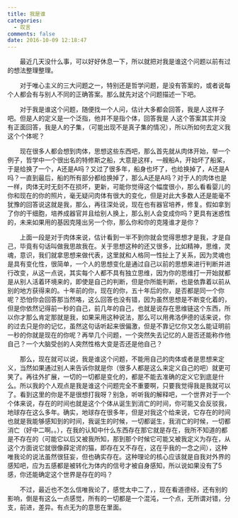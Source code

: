 ```yaml
---
title: 我是谁
categories:
  - 叹言
comments: false
date: 2016-10-09 12:18:47
---
```

<p></p>
<!-- more -->
　　最近几天没什么事，可以好好休息一下，所以就把对我是谁这个问题以前有过的想法整理整理。
  
　　对于唯心主义的三大问题之一，特别还是哲学问题，是没有答案的，或者说每个人都会有与别人不同的正确答案。那么就先对这个问题描述一下吧。
  
　　对于我是谁这个问题，随便找一个人问，估计大多都会回答，我是人这样子吧。但是人的定义是一个泛指，他并不是指个体，回答我是    人这个答案其实并没有正面回答，我是人的子集，（可能出现不是真子集的情况），所以所如何去定义我这个个体呢？
  
　　现在很多人都会想到肉体，思想这些东西吧，那么首先就从肉体开始，举一个例子，哲学中一个很出名的特修斯之船，大意是这样，一艘船A，开始坏了船桨，于是给换了一个，A还是A吗？又过了很多年，船身也坏了，也给换掉了，A还是A吗？一直到最后，船的所有部分都给换掉了，那么A还是A吗？对于人的肉体也是一样，肉体无时无刻不在损坏，更新，可能你觉得这个幅度很小，那么看看婴儿的你和现在的你的照片，毫无疑问肉体有很大的变化，但是对此大多数人还是能毫不犹豫的回答说这就是我，那么，再往深处说，现在也有器官培养，修复。假如拿到了你的干细胞，培养成器官并且给别人换上，那么别人会变成你吗？更具有迷惑性的，未来如果用的基因克隆出另一个你，那么你和你的克隆谁才是你？
  
　　上面一段是对于肉体来说，估计看到一半不到你就会觉得思想才是我，才是自己，毕竟有句话叫做我思故我在。关于思想这种的还又很多，比如精神，思维，灵魂，意识，我们就拿思想来做代表，这里就和人格同一性扯上了关系，因为灵魂也是具有变化性，很简单，一个人的思想变化是通过自己以前的思想来进行判断并进行改变，从这一点说，其实每个人都不具有独立思维，因为你的思维打一开始就都是从别人活着环境来的，即使是自己的判断，但是你所能判断，也是依靠着以前从别的地方获得来的。十年前的你，现在的你，五十年后的你，是否都是同一个你呢？恐怕你会回答那当然咯，这么回答也没有错，因为虽然思想是不断变化着的，但是你依然记得前一秒的自己，前几年的自己，也就是说存在思维链这个东西，所以你才那么肯定那就是我，如果采用这种说法，那么可以用弗洛伊德的话来说，你的过去只是你的记忆，虽然这句话听起来很偏激，但是不靠记忆你又怎么能证明前一秒的你就是现在的你呢？再举几个问题，一个突然失去记忆的人是否还能称作他自己？一个大脑受创的人突然性格大变是否还是他自己？
  
　　那么，现在就可以说，我是谁这个问题，不能用自己的肉体或者是思想来定义，当然如果通过别人来告诉你就是你（很多人都是这么来定义自己的吧）就更可笑了。再往外扩展，一切的一切都是变化的，都是不能去准确的定义它到底是什么。所以我的个人观点是我是谁这个问题完全不重要啊，只要我觉得我是我就可以了。看到这里的你是不是很想打我呀？别急，听听我的解释吧，一个世界对于一个个体来说，存在的时间也就是这个个体从诞生到消亡的时间，你可能又会反驳我，地球存在这么多年。确实，地球存在很多年，但是对我这个给来说，它存在的时间也就是我能够感知到的时间，我诞生的时候，一切都诞生，我消亡的时候，一切都消亡（好中二啊。。），在我的认知中什么东西存在那它就是存在，我所不知道的都是不存在的（可能它以后又被我所知，那到那个时候它可能又被我定义为存在，从这个方面说它就很像薛定谔的猫，即存在又不存在，这在乎我的一念之间），这种唯我论的说法虽然很狂妄，但也确实存在。这种理论的核心应该就是自我对外界的感知吧，应为五感都是被转化为体内的信号才被自身感知，所以说如果没有了5感，你还能确定这个世界是存在的吗？
  
　　不过，最近也不怎么信唯我论了，感觉太中二了，，现在看道德经，还有别的影响，倒是有这么一点感觉，所有的一切都是一个混沌，一个点，无所谓对错，分支，前进，差异。有点无为的意思在里面。